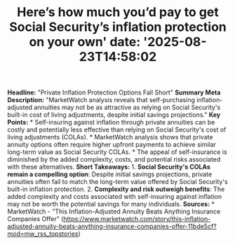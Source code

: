 ﻿---
title: "Here’s how much you’d pay to get Social Security’s inflation protection on your own'
date: '2025-08-23T14:58:02"
category: "Markets"
summary: ""
slug: "heres how much youd pay to get social securitys inflation pr"
source_urls:
  - "https://www.marketwatch.com/story/this-inflation-adjusted-annuity-beats-anything-insurance-companies-offer-11bde5cf?mod=mw_rss_topstories"
seo:
  title: "Here’s how much you’d pay to get Social Security’s inflation protection on your own | Hash n Hedge'
  description: '"
  keywords: ["news", "markets", "brief"]
---
**Headline:** "Private Inflation Protection Options Fall Short"  **Summary Meta Description:** "MarketWatch analysis reveals that self-purchasing inflation-adjusted annuities may not be as attractive as relying on Social Security's built-in cost of living adjustments, despite initial savings projections."  **Key Points:**  * Self-insuring against inflation through private annuities can be costly and potentially less effective than relying on Social Security's cost of living adjustments (COLAs). * MarketWatch analysis shows that private annuity options often require higher upfront payments to achieve similar long-term value as Social Security COLAs. * The appeal of self-insurance is diminished by the added complexity, costs, and potential risks associated with these alternatives.  **Short Takeaways:**  1. **Social Security's COLAs remain a compelling option**: Despite initial savings projections, private annuities often fail to match the long-term value offered by Social Security's built-in inflation protection. 2. **Complexity and risk outweigh benefits**: The added complexity and costs associated with self-insuring against inflation may not be worth the potential savings for many individuals.  **Sources:**  * MarketWatch - "This Inflation-Adjusted Annuity Beats Anything Insurance Companies Offer" (https://www.marketwatch.com/story/this-inflation-adjusted-annuity-beats-anything-insurance-companies-offer-11bde5cf?mod=mw_rss_topstories) 
